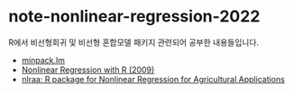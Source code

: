 # note-nonlinear-regression-2022

R에서 비선형회귀 및 비선형 혼합모델 패키지 관련되어 공부한 내용들입니다.

- [minpack.lm](https://cran.r-project.org/web/packages/minpack.lm/index.html)
- [Nonlinear Regression with R (2009)](https://link.springer.com/book/10.1007/978-0-387-09616-2)
- [nlraa: R package for Nonlinear Regression for Agricultural Applications](https://github.com/femiguez/nlraa)
